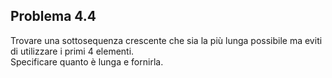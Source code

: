 ## Problema 4.4
Trovare una sottosequenza crescente che sia la più lunga possibile ma eviti di utilizzare i primi 4 elementi. \
Specificare quanto è lunga e fornirla.
